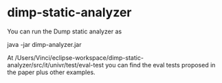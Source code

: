 # dimp-static-analyzer

You can run the Dump static analyzer as

java -jar dimp-analyzer.jar

At /Users/Vinci/eclipse-workspace/dimp-static-analyzer/src/it/univr/test/eval-test you can find the eval tests proposed in the paper plus other examples.
